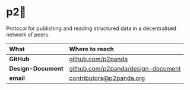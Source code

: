 # p2🐼

Protocol for publishing and reading structured data in a decentralised network of peers.

| What                | Where to reach                                                                   |
| :------------------ | :------------------------------------------------------------------------------- |
| **GitHub**          | [github.com/p2panda](https://github.com/p2panda)                                 |
| **Design-Document** | [github.com/p2panda/design-document](https://github.com/p2panda/design-document) |
| **email**           | [contributors@p2panda.org](mailto:contributors@p2panda.org)                      |
